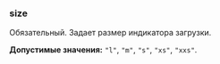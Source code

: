 ### size

Обязательный. Задает размер индикатора загрузки.

**Допустимые значения:** `"l"`, `"m"`, `"s"`, `"xs"`, `"xxs"`.

